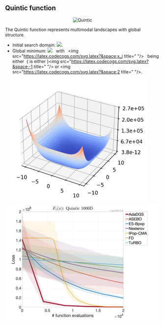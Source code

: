 ## Quintic function

<div align="center"> <img src="https://latex.codecogs.com/svg.latex?&space;f(\mathbf{x})=\sum_{i=1}^d|x_i^5-3x_i^4+4x_i^3+2x_i^2-10x_i-4|" title="Quintic"/> </div>

The Quintic function represents multimodal landscapes with global structure.

- Initial search domain: <img src="https://latex.codecogs.com/svg.latex?&space;\mathbf{x}\in[-10,10]^d" title=" "/>.
- Global minimum: <img src="https://latex.codecogs.com/svg.latex?&space;f(\mathbf{x}_{opt})=0" title=" "/> &nbsp; with &nbsp; <img src="https://latex.codecogs.com/svg.latex?&space;x_i title=" "/> &nbsp; being either &nbsp;{ is either }<img src="https://latex.codecogs.com/svg.latex?&space;-1 title=" "/> or <img src="https://latex.codecogs.com/svg.latex?&space;2 title=" "/>.

<div align="center"> 
  <img src="image/Quintic.jpg" alt="Ellipsoidal" height="400"/> &nbsp;&nbsp;&nbsp;&nbsp;&nbsp;
  <img src="image/quintic_error_plot.jpg" alt="error" height="380"/>
</div>


